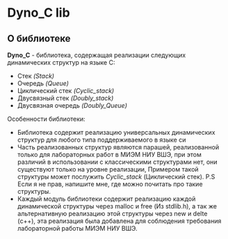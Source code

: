 # Dyno_C lib

## О библиотеке

**Dyno_C** - библиотека, содержащая реализации следующих динамических структур на языке C:

* Стек *(Stack)*
* Очередь *(Queue)*
* Циклический стек *(Cyclic_stack)*
* Двусвязный стек *(Doubly_stack)*
* Двусвязная очередь *(Doubly_Queue)*

Особенности библиотеки:
* Библиотека содержит реализацию универсальных динамических структур для любого типа поддерживаемого в языке си
* Часть реализованных структур являются парашей, реализованной только для лабораторных работ в МИЭМ НИУ ВШЭ, при этом различий в использовании с классическими структурами нет, они существуют только на уровне реализации, Примером такой структуры может послужить *Cyclic_stack* (Циклический стек). P.S Если я не прав, напишите мне, где можно почитать про такие структуры.
* Каждый модуль библиотеки содержит реализацию каждой динамической структуры через malloc и free (Из stdlib.h), а так же альтернативную реализацию этой структуры через new и delte (с++), эта реализация была добавлена для соблюдения требования лабораторной работы МИЭМ НИУ ВШЭ.
